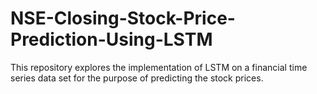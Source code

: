 # NSE-Closing-Stock-Price-Prediction-Using-LSTM
This repository explores the implementation of LSTM on a financial time series data set for the purpose of predicting the stock prices. 
